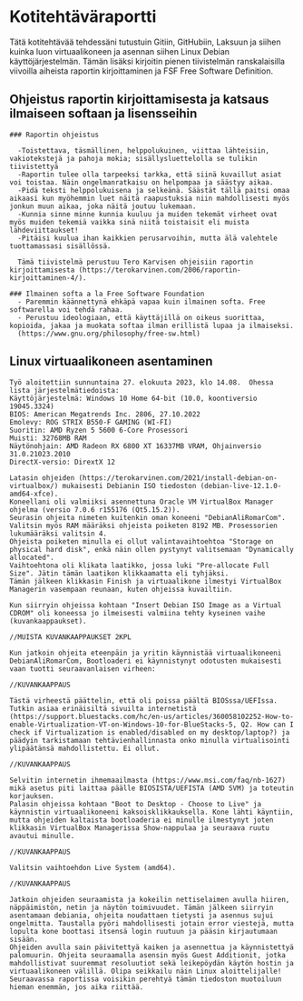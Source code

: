 # Kotitehtäväraportti

Tätä kotitehtävää tehdessäni tutustuin Gitiin, GitHubiin, Laksuun ja siihen kuinka luon virtuaalikoneen ja asennan siihen Linux Debian käyttöjärjestelmän.
Tämän lisäksi kirjoitin pienen tiivistelmän ranskalaisilla viivoilla aiheista raportin kirjoittaminen ja FSF Free Software Definition.

  ## Ohjeistus raportin kirjoittamisesta ja katsaus ilmaiseen softaan ja lisensseihin

    ### Raportin ohjeistus
    
      -Toistettava, täsmällinen, helppolukuinen, viittaa lähteisiin, vakiotekstejä ja pahoja mokia; sisällysluettelolla se tulikin tiivistettyä
      -Raportin tulee olla tarpeeksi tarkka, että siinä kuvaillut asiat voi toistaa. Näin ongelmanratkaisu on helpompaa ja säästyy aikaa.
      -Pidä teksti helppolukuisena ja selkeänä. Säästät tällä paitsi omaa aikaasi kun myöhemmin luet näitä raapustuksia niin mahdollisesti myös jonkun muun aikaa, joka näitä joutuu lukemaan.
      -Kunnia sinne minne kunnia kuuluu ja muiden tekemät virheet ovat myös muiden tekemiä vaikka sinä niitä toistaisit eli muista lähdeviittaukset!
      -Pitäisi kuulua ihan kaikkien perusarvoihin, mutta älä valehtele tuottamassasi sisällössä.

      Tämä tiivistelmä perustuu Tero Karvisen ohjeisiin raportin kirjoittamisesta (https://terokarvinen.com/2006/raportin-kirjoittaminen-4/).    
    
    ### Ilmainen softa a la Free Software Foundation
      - Paremmin käännettynä ehkäpä vapaa kuin ilmainen softa. Free softwarella voi tehdä rahaa.
      - Perustuu ideologiaan, että käyttäjillä on oikeus suorittaa, kopioida, jakaa ja muokata softaa ilman erillistä lupaa ja ilmaiseksi.
      (https://www.gnu.org/philosophy/free-sw.html)


  ## Linux virtuaalikoneen asentaminen

    Työ aloitettiin sunnuntaina 27. elokuuta 2023, klo 14.08.  Ohessa lista järjestelmätiedoista:
    Käyttöjärjestelmä: Windows 10 Home 64-bit (10.0, koontiversio 19045.3324)
    BIOS: American Megatrends Inc. 2806, 27.10.2022
    Emolevy: ROG STRIX B550-F GAMING (WI-FI)
    Suoritin: AMD Ryzen 5 5600 6-Core Prosessori
    Muisti: 32768MB RAM
    Näytönohjain: AMD Radeon RX 6800 XT 16337MB VRAM, Ohjainversio 31.0.21023.2010
    DirectX-versio: DirextX 12

    Latasin ohjeiden (https://terokarvinen.com/2021/install-debian-on-virtualbox/) mukaisesti Debianin ISO tiedoston (debian-live-12.1.0-amd64-xfce).
    Koneellani oli valmiiksi asennettuna Oracle VM VirtualBox Manager ohjelma (versio 7.0.6 r155176 (Qt5.15.2)).
    Seurasin ohjeita nimeten kuitenkin oman koneeni "DebianAliRomarCom". Valitsin myös RAM määräksi ohjeista poiketen 8192 MB. Prosessorien lukumääräksi valitsin 4.
    Ohjeista poiketen minulla ei ollut valintavaihtoehtoa "Storage on physical hard disk", enkä näin ollen pystynyt valitsemaan "Dynamically allocated".
    Vaihtoehtona oli klikata laatikko, jossa luki "Pre-allocate Full Size". Jätin tämän laatikon klikkaamatta eli tyhjäksi.
    Tämän jälkeen klikkasin Finish ja virtuaalikone ilmestyi VirtualBox Managerin vasempaan reunaan, kuten ohjeissa kuvailtiin.

    Kun siirryin ohjeissa kohtaan "Insert Debian ISO Image as a Virtual CDROM" oli koneessa jo ilmeisesti valmiina tehty kyseinen vaihe (kuvankaappaukset).

    //MUISTA KUVANKAAPPAUKSET 2KPL

    Kun jatkoin ohjeita eteenpäin ja yritin käynnistää virtuaalikoneeni DebianAliRomarCom, Bootloaderi ei käynnistynyt odotusten mukaisesti vaan tuotti seuraavanlaisen virheen:

    //KUVANKAAPPAUS

    Tästä virheestä päättelin, että oli poissa päältä BIOSssa/UEFIssa. Tutkin asiaa erinäisiltä sivuilta internetistä (https://support.bluestacks.com/hc/en-us/articles/360058102252-How-to-enable-Virtualization-VT-on-Windows-10-for-BlueStacks-5, Q2. How can I check if Virtualization is enabled/disabled on my desktop/laptop?) ja päädyin tarkistamaan tehtävienhallinnasta onko minulla virtualisointi ylipäätänsä mahdollistettu. Ei ollut.
    
    //KUVANKAAPPAUS

    Selvitin internetin ihmemaailmasta (https://www.msi.com/faq/nb-1627) mikä asetus piti laittaa päälle BIOSISTA/UEFISTA (AMD SVM) ja toteutin korjauksen.
    Palasin ohjeissa kohtaan "Boot to Desktop - Choose to Live" ja käynnistin virtuaalikoneeni kaksoisklikkauksella. Kone lähti käyntiin, mutta ohjeiden kaltaista bootloaderia ei minulle ilmestynyt joten klikkasin VirtualBox Managerissa Show-nappulaa ja seuraava ruutu avautui minulle.

    //KUVANKAAPPAUS

    Valitsin vaihtoehdon Live System (amd64).

    //KUVANKAAPPAUS

    Jatkoin ohjeiden seuraamista ja kokeilin nettiselaimen avulla hiiren, näppäimistön, netin ja näytön toimivuudet. Tämän jälkeen siirryin asentamaan debiania, ohjeita noudattaen tietysti ja asennus sujui ongelmitta. Taustalla pyöri mahdollisesti jotain error viestejä, mutta lopulta kone boottasi itsensä login ruutuun ja pääsin kirjautumaan sisään.
    Ohjeiden avulla sain päivitettyä kaiken ja asennettua ja käynnistettyä palomuurin. Ohjeita seuraamalla asensin myös Guest Additionit, jotka mahdollistivat suuremmat resoluutiot sekä leikepöydän käytön hostin ja virtuaalikoneen välillä. Olipa seikkailu näin Linux aloittelijalle! Seuraavassa raportissa voisikin perehtyä tämän tiedoston muotoiluun hieman enemmän, jos aika riittää.
